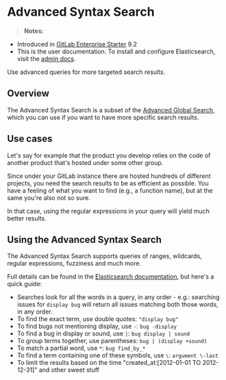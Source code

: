 # Advanced Syntax Search

>**Notes:**
- Introduced in [GitLab Enterprise Starter][ee] 9.2
- This is the user documentation. To install and configure Elasticsearch,
  visit the [admin docs](../../integration/elasticsearch.md).

Use advanced queries for more targeted search results.

## Overview

The Advanced Syntax Search is a subset of the
[Advanced Global Search](advanced_global_search.md), which you can use if you
want to have more specific search results.

## Use cases

Let's say for example that the product you develop relies on the code of another
product that's hosted under some other group.

Since under your GitLab instance there are hosted hundreds of different projects,
you need the search results to be as efficient as possible. You have a feeling
of what you want to find (e.g., a function name), but at the same you're also
not so sure.

In that case, using the regular expressions in your query will yield much better
results.

## Using the Advanced Syntax Search

The Advanced Syntax Search supports queries of ranges, wildcards, regular
expressions, fuzziness and much more.

Full details can be found in the [Elasticsearch documentation][elastic], but
here's a quick guide:

* Searches look for all the words in a query, in any order - e.g.: searching
  issues for `display bug` will return all issues matching both those words, in any order.
* To find the exact term, use double quotes: `"display bug"`
* To find bugs not mentioning display, use `-`: `bug -display`
* To find a bug in display or sound, use `|`: `bug display | sound`
* To group terms together, use parentheses: `bug | (display +sound)`
* To match a partial word, use `*`: `bug find_by_*`
* To find a term containing one of these symbols, use `\`: `argument \-last`
* To limit the results based on the time  "created_at:[2012-01-01 TO 2012-12-31]" and other sweet stuff

[ee]: https://about.gitlab.com/gitlab-ee/
[elastic]: https://www.elastic.co/guide/en/elasticsearch/reference/5.3/query-dsl-simple-query-string-query.html#_simple_query_string_syntax
